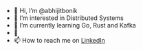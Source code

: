 - 👋 Hi, I’m @abhijitbonik
- 👀 I’m interested in Distributed Systems
- 🌱 I’m currently learning Go, Rust and Kafka
- 💞️ 
- 📫 How to reach me on [LinkedIn](https://www.linkedin.com/in/abhijitbonik/)

<!---
abhijitbonik/abhijitbonik is a ✨ special ✨ repository because its `README.md` (this file) appears on your GitHub profile.
You can click the Preview link to take a look at your changes.
--->
